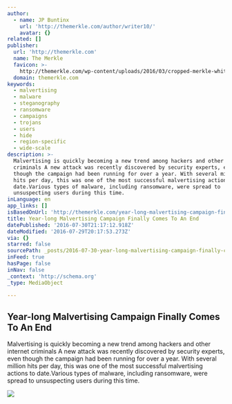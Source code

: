 ```yaml
---
author:
  - name: JP Buntinx
    url: 'http://themerkle.com/author/writer10/'
    avatar: {}
related: []
publisher:
  url: 'http://themerkle.com'
  name: The Merkle
  favicon: >-
    http://themerkle.com/wp-content/uploads/2016/03/cropped-merkle-white-1-192x192.png
  domain: themerkle.com
keywords:
  - malvertising
  - malware
  - steganography
  - ransomware
  - campaigns
  - trojans
  - users
  - hide
  - region-specific
  - wide-scale
description: >-
  Malvertising is quickly becoming a new trend among hackers and other internet
  criminals A new attack was recently discovered by security experts, even
  though the campaign had been running for over a year. With several million
  hits per day, this was one of the most successful malvertising actions to
  date.Various types of malware, including ransomware, were spread to
  unsuspecting users during this time.
inLanguage: en
app_links: []
isBasedOnUrl: 'http://themerkle.com/year-long-malvertising-campaign-finally-comes-to-an-end/'
title: Year-long Malvertising Campaign Finally Comes To An End
datePublished: '2016-07-30T21:17:12.918Z'
dateModified: '2016-07-29T20:17:53.273Z'
via: {}
starred: false
sourcePath: _posts/2016-07-30-year-long-malvertising-campaign-finally-comes-to-an-end.md
inFeed: true
hasPage: false
inNav: false
_context: 'http://schema.org'
_type: MediaObject

---
```

<article style=""><h1>Year-long Malvertising Campaign Finally Comes To An End</h1><p>Malvertising is quickly becoming a new trend among hackers and other internet criminals A new attack was recently discovered by security experts, even though the campaign had been running for over a year. With several million hits per day, this was one of the most successful malvertising actions to date.Various types of malware, including ransomware, were spread to unsuspecting users during this time.</p><img src="http://themerkle.com/wp-content/uploads/2016/07/shutterstock_400915399.jpg" /></article>